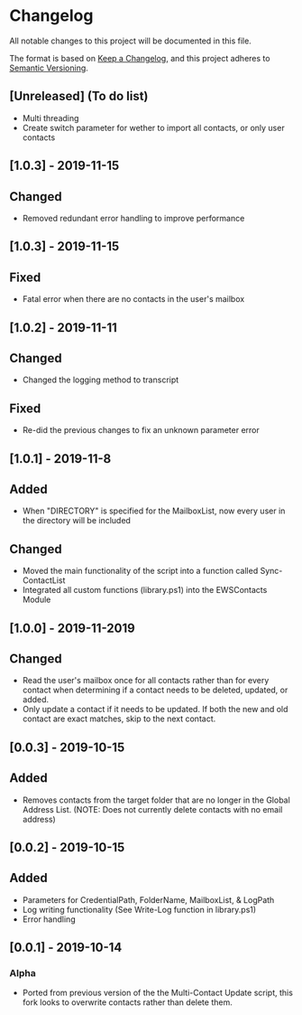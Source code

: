 # Changelog
All notable changes to this project will be documented in this file.

The format is based on [Keep a Changelog](https://keepachangelog.com/en/1.0.0/),
and this project adheres to [Semantic Versioning](https://semver.org/spec/v2.0.0.html).

## [Unreleased] (To do list)
- Multi threading
- Create switch parameter for wether to import all contacts, or only user contacts

## [1.0.3] - 2019-11-15
## Changed
- Removed redundant error handling to improve performance

## [1.0.3] - 2019-11-15
## Fixed
- Fatal error when there are no contacts in the user's mailbox

## [1.0.2] - 2019-11-11
## Changed
- Changed the logging method to transcript
## Fixed
- Re-did the previous changes to fix an unknown parameter error

## [1.0.1] - 2019-11-8
## Added
- When "DIRECTORY" is specified for the MailboxList, now every user in the directory will be included
## Changed
- Moved the main functionality of the script into a function called Sync-ContactList
- Integrated all custom functions (library.ps1) into the EWSContacts Module

## [1.0.0] - 2019-11-2019
## Changed
- Read the user's mailbox once for all contacts rather than for every contact when determining if a contact needs to be deleted, updated, or added.
- Only update a contact if it needs to be updated. If both the new and old contact are exact matches, skip to the next contact.

## [0.0.3] - 2019-10-15
## Added
- Removes contacts from the target folder that are no longer in the Global Address List. (NOTE: Does not currently delete contacts with no email address)

## [0.0.2] - 2019-10-15
## Added
- Parameters for CredentialPath, FolderName, MailboxList, & LogPath
- Log writing functionality (See Write-Log function in library.ps1)
- Error handling

## [0.0.1] - 2019-10-14
### Alpha
- Ported from previous version of the the Multi-Contact Update script, this fork looks to overwrite contacts rather than delete them.